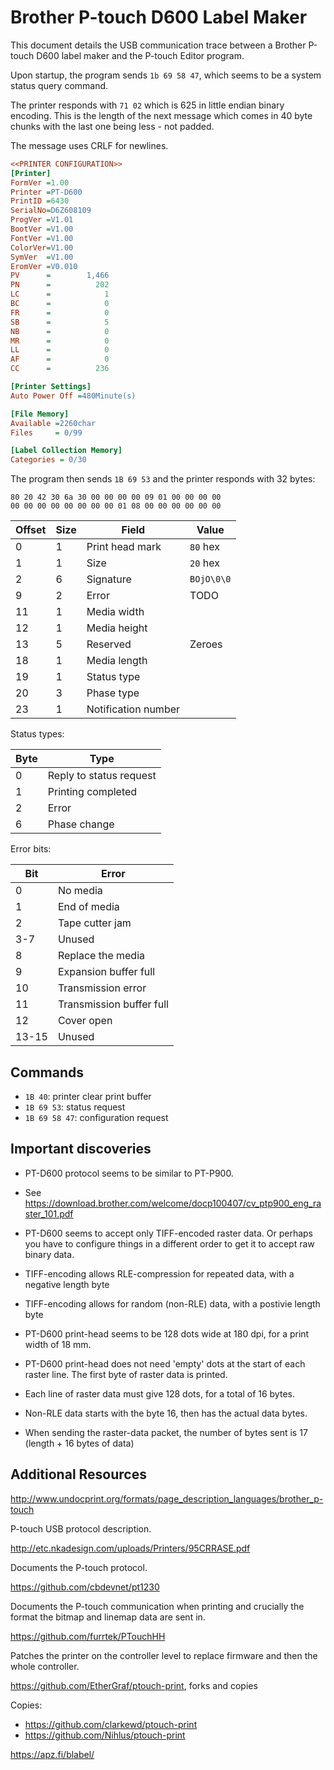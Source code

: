 # Brother P-touch D600 Label Maker

This document details the USB communication trace between a Brother P-touch D600
label maker and the P-touch Editor program.

Upon startup, the program sends `1b 69 58 47`, which seems to be a system status
query command.

The printer responds with `71 02` which is 625 in little endian binary encoding.
This is the length of the next message which comes in 40 byte chunks with the
last one being less - not padded.

The message uses CRLF for newlines.

```ini
<<PRINTER CONFIGURATION>>
[Printer]
FormVer =1.00
Printer =PT-D600
PrintID =6430
SerialNo=D6Z608109
ProgVer =V1.01
BootVer =V1.00
FontVer =V1.00
ColorVer=V1.00
SymVer  =V1.00
EromVer =V0.010
PV      =        1,466
PN      =          202
LC      =            1
BC      =            0
FR      =            0
SB      =            5
NB      =            0
MR      =            0
LL      =            0
AF      =            0
CC      =          236

[Printer Settings]
Auto Power Off =480Minute(s)

[File Memory]
Available =2260char
Files     = 0/99

[Label Collection Memory]
Categories = 0/30

```

The program then sends `1B 69 53` and the printer responds with 32 bytes:

```hex
80 20 42 30 6a 30 00 00 00 00 09 01 00 00 00 00
00 00 00 00 00 00 00 00 01 08 00 00 00 00 00 00
```

| Offset | Size | Field               | Value      |
|--------|------|---------------------|------------|
| 0      | 1    | Print head mark     | `80` hex   |
| 1      | 1    | Size                | `20` hex   |
| 2      | 6    | Signature           | `BOjO\0\0` |
| 9      | 2    | Error               | TODO       |
| 11     | 1    | Media width         |
| 12     | 1    | Media height        |
| 13     | 5    | Reserved            | Zeroes
| 18     | 1    | Media length        |
| 19     | 1    | Status type         |
| 20     | 3    | Phase type          |
| 23     | 1    | Notification number |

Status types:

| Byte | Type                    |
|------|-------------------------|
| 0    | Reply to status request |
| 1    | Printing completed      |
| 2    | Error                   |
| 6    | Phase change            |

Error bits:

| Bit   | Error                    |
|-------|--------------------------|
| 0     | No media                 |
| 1     | End of media             |
| 2     | Tape cutter jam          | 
| 3-7   | Unused                   |
| 8     | Replace the media        |
| 9     | Expansion buffer full    |
| 10    | Transmission error       |
| 11    | Transmission buffer full |
| 12    | Cover open               |
| 13-15 | Unused                   |

## Commands

- `1B 40`: printer clear print buffer
- `1B 69 53`: status request
- `1B 69 58 47`: configuration request

## Important discoveries

- PT-D600 protocol seems to be similar to PT-P900.

- See https://download.brother.com/welcome/docp100407/cv_ptp900_eng_raster_101.pdf

- PT-D600 seems to accept only TIFF-encoded raster data. Or perhaps you have to configure things
  in a different order to get it to accept raw binary data.

- TIFF-encoding allows RLE-compression for repeated data, with a negative length byte

- TIFF-encoding allows for random (non-RLE) data, with a postivie length byte

- PT-D600 print-head seems to be 128 dots wide at 180 dpi, for a print width of 18 mm.

- PT-D600 print-head does not need 'empty' dots at the start of each raster line. The first byte
  of raster data is printed.

- Each line of raster data must give 128 dots, for a total of 16 bytes.

- Non-RLE data starts with the byte 16, then has the actual data bytes.

- When sending the raster-data packet, the number of bytes sent is 17 (length + 16 bytes of data)


## Additional Resources

http://www.undocprint.org/formats/page_description_languages/brother_p-touch

P-touch USB protocol description.

http://etc.nkadesign.com/uploads/Printers/95CRRASE.pdf

Documents the P-touch protocol.

https://github.com/cbdevnet/pt1230

Documents the P-touch communication when printing and crucially the format
the bitmap and linemap data are sent in.

https://github.com/furrtek/PTouchHH

Patches the printer on the controller level to replace firmware and then
the whole controller.

https://github.com/EtherGraf/ptouch-print, forks and copies

Copies:

- https://github.com/clarkewd/ptouch-print
- https://github.com/Nihlus/ptouch-print

https://apz.fi/blabel/
